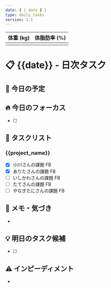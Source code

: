 ```yaml
---
date: { { date } }
type: daily_tasks
version: 1.1
---
```


| 体重 (kg) | 体脂肪率 (%) |
| :-------: | :----------: |
|           |              |

# 📋 {{date}} - 日次タスク

## 📅 今日の予定

## 🔥 今日のフォーカス

-   [ ]

## 📝 タスクリスト

### {{project_name}}

-   [x] 小川さんの課題 FB
-   [x] ありたさんの課題 FB
-   [ ] いしかわさんの課題 FB
-   [ ] たてさんの課題 FB
-   [ ] やなぎたにさんの課題 FB

## 📓 メモ・気づき

-

## 💡 明日のタスク候補

-   [ ]

## ⚠️ インピーディメント

-
